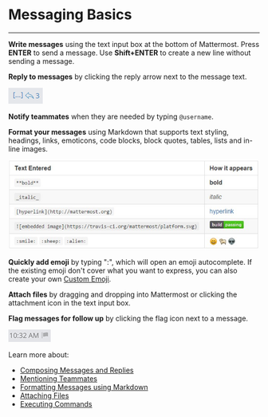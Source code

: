 # Messaging Basics
_____

**Write messages** using the text input box at the bottom of Mattermost. Press **ENTER** to send a message. Use **Shift+ENTER** to create a new line without sending a message.

**Reply to messages** by clicking the reply arrow next to the message text.

![reply arrow](../../images/replyIcon.PNG)

**Notify teammates** when they are needed by typing `@username`.

**Format your messages** using Markdown that supports text styling, headings, links, emoticons, code blocks, block quotes, tables, lists and in-line images.

![markdown](../../images/messagesTable1.PNG)

**Quickly add emoji** by typing ":", which will open an emoji autocomplete. If the existing emoji don't cover what you want to express, you can also create your own [Custom Emoji](http://docs.mattermost.com/help/settings/custom-emoji.html).

**Attach files** by dragging and dropping into Mattermost or clicking the attachment icon in the text input box.

**Flag messages for follow up** by clicking the flag icon next to a message. 

![flags](../../images/flagIcon.PNG)


Learn more about:
- [Composing Messages and Replies](http://docs.mattermost.com/help/messaging/sending-messages.html)
- [Mentioning Teammates](http://docs.mattermost.com/help/messaging/mentioning-teammates.html)
- [Formatting Messages using Markdown](http://docs.mattermost.com/help/messaging/formatting-text.html)
- [Attaching Files](http://docs.mattermost.com/help/messaging/attaching-files.html)
- [Executing Commands](http://docs.mattermost.com/help/messaging/executing-commands.html)
